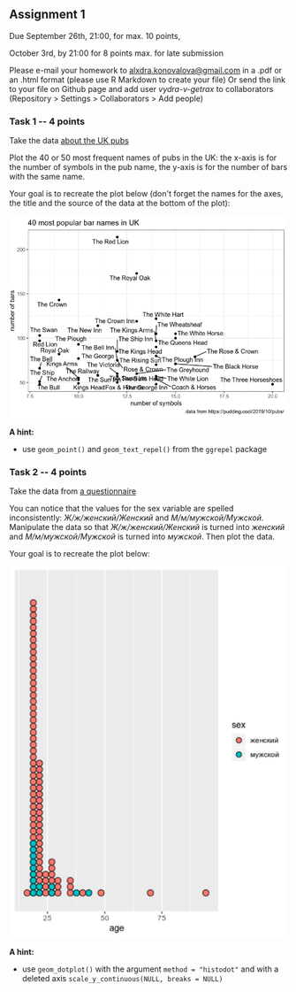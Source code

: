 ## Assignment 1

Due September 26th, 21:00, for max. 10 points, 

October 3rd, by 21:00 for 8 points max. for late submission

Please e-mail your homework to alxdra.konovalova@gmail.com in a .pdf or an .html format (please use R Markdown to create your file) 
Or send the link to your file on Github page and add user _vydra-v-getrax_ to collaborators (Repository > Settings > Collaborators > Add people)


### Task 1 -- 4 points

Take the data [about the UK pubs](https://raw.githubusercontent.com/vydra-v-getrax/intro_to_r/main/assignment1/UK_pubs.csv)

Plot the 40 or 50 most frequent names of pubs in the UK: the x-axis is for the number of symbols in the pub name, the y-axis is for the number of bars with the same name.

Your goal is to recreate the plot below (don't forget the names for the axes, the title and the source of the data at the bottom of the plot):

![](https://github.com/vydra-v-getrax/intro_to_r/blob/main/assignment1/pubs.png)

**A hint:**

+ use ```geom_point()``` and ```geom_text_repel()``` from the ```ggrepel``` package

### Task 2 -- 4 points

Take the data from [a questionnaire](https://raw.githubusercontent.com/vydra-v-getrax/intro_to_r/main/assignment1/mad_questionary.csv)

You can notice that the values for the sex variable are spelled inconsistently: *Ж/ж/женский/Женский* and *М/м/мужской/Мужской*. Manipulate the data so that *Ж/ж/женский/Женский* is turned into *женский* and *М/м/мужской/Мужской* is turned into *мужской*. Then plot the data.

Your goal is to recreate the plot below:

![](https://github.com/vydra-v-getrax/intro_to_r/blob/main/assignment1/questionnaire.png)

**A hint:**

+ use ```geom_dotplot()``` with the argument ```method = "histodot"``` and with a deleted axis ```scale_y_continuous(NULL, breaks = NULL)```

